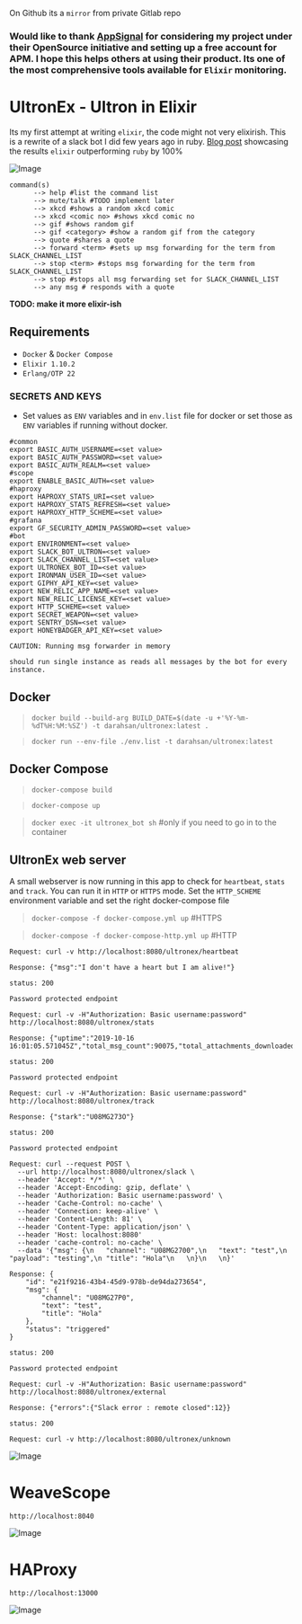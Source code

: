 On Github its a `mirror` from private Gitlab repo

### Would like to thank [AppSignal](https://appsignal.com) for considering my project under their OpenSource initiative and setting up a free account for APM. I hope this helps others at using their product. Its one of the most comprehensive tools available for `Elixir` monitoring.

# UltronEx - Ultron in Elixir

Its my first attempt at writing `elixir`, the code might not very elixirish. This is a rewrite of a slack bot I did few years ago in ruby. [Blog post](https://medium.com/@hsan_nabi_dar/ruby-vs-elixir-performance-ultron-is-dead-long-live-ultronex-f24e40a4c4d4) showcasing the results `elixir`  outperforming `ruby` by 100%

![Image](/bot/priv/ultronex.jpg)

```
command(s)
      --> help #list the command list
      --> mute/talk #TODO implement later
      --> xkcd #shows a random xkcd comic
      --> xkcd <comic no> #shows xkcd comic no
      --> gif #shows random gif
      --> gif <category> #show a random gif from the category
      --> quote #shares a quote
      --> forward <term> #sets up msg forwarding for the term from SLACK_CHANNEL_LIST
      --> stop <term> #stops msg forwarding for the term from SLACK_CHANNEL_LIST
      --> stop #stops all msg forwarding set for SLACK_CHANNEL_LIST
      --> any msg # responds with a quote

```

**TODO: make it more elixir-ish**

## Requirements 
* `Docker` & `Docker Compose`
* `Elixir 1.10.2`
* `Erlang/OTP 22`

### SECRETS AND KEYS
* Set values as `ENV` variables and in `env.list` file for docker or set those as `ENV` variables if running without docker.

```
#common
export BASIC_AUTH_USERNAME=<set value>
export BASIC_AUTH_PASSWORD=<set value>
export BASIC_AUTH_REALM=<set value>
#scope
export ENABLE_BASIC_AUTH=<set value>
#haproxy
export HAPROXY_STATS_URI=<set value>
export HAPROXY_STATS_REFRESH=<set value>
export HAPROXY_HTTP_SCHEME=<set value>
#grafana
export GF_SECURITY_ADMIN_PASSWORD=<set value>
#bot 
export ENVIRONMENT=<set value>
export SLACK_BOT_ULTRON=<set value>
export SLACK_CHANNEL_LIST=<set value>
export ULTRONEX_BOT_ID=<set value>
export IRONMAN_USER_ID=<set value>
export GIPHY_API_KEY=<set value>
export NEW_RELIC_APP_NAME=<set value>
export NEW_RELIC_LICENSE_KEY=<set value>
export HTTP_SCHEME=<set value>
export SECRET_WEAPON=<set value>
export SENTRY_DSN=<set value>
export HONEYBADGER_API_KEY=<set value>
```

`CAUTION: Running msg forwarder in memory`

`should run single instance as reads all messages by the bot for every instance.`

## Docker
> `docker build --build-arg BUILD_DATE=$(date -u +'%Y-%m-%dT%H:%M:%SZ') -t darahsan/ultronex:latest .`

> `docker run --env-file ./env.list -t darahsan/ultronex:latest`

## Docker Compose 
> `docker-compose build`

> `docker-compose up`

> `docker exec -it ultronex_bot sh` #only if you need to go in to the container

## UltronEx web server

A small webserver is now running in this app to check for `heartbeat`, `stats` and `track`. You can run it in `HTTP` or `HTTPS` mode. Set the `HTTP_SCHEME` environment variable and set the right docker-compose file  

> `docker-compose -f docker-compose.yml up` #HTTPS

> `docker-compose -f docker-compose-http.yml up` #HTTP

```
Request: curl -v http://localhost:8080/ultronex/heartbeat

Response: {"msg":"I don't have a heart but I am alive!"}

status: 200
```


```
Password protected endpoint

Request: curl -v -H"Authorization: Basic username:password" http://localhost:8080/ultronex/stats

Response: {"uptime":"2019-10-16 16:01:05.571045Z","total_msg_count":90075,"total_attachments_downloaded":64992,"replied_msg_count":32,"forwarded_msg_count":14}

status: 200
```


```
Password protected endpoint

Request: curl -v -H"Authorization: Basic username:password" http://localhost:8080/ultronex/track

Response: {"stark":"U08MG273O"}

status: 200
```


```
Password protected endpoint

Request: curl --request POST \
  --url http://localhost:8080/ultronex/slack \
  --header 'Accept: */*' \
  --header 'Accept-Encoding: gzip, deflate' \
  --header 'Authorization: Basic username:password' \
  --header 'Cache-Control: no-cache' \
  --header 'Connection: keep-alive' \
  --header 'Content-Length: 81' \
  --header 'Content-Type: application/json' \
  --header 'Host: localhost:8080' 
  --header 'cache-control: no-cache' \
  --data '{"msg": {\n	"channel": "U08MG2700",\n	"text": "test",\n	"payload": "testing",\n "title": "Hola"\n	\n}\n	\n}'

Response: {
    "id": "e21f9216-43b4-45d9-978b-de94da273654",
    "msg": {
        "channel": "U08MG27P0",
        "text": "test",
        "title": "Hola"
    },
    "status": "triggered"
}

status: 200
```

```
Password protected endpoint

Request: curl -v -H"Authorization: Basic username:password" http://localhost:8080/ultronex/external

Response: {"errors":{"Slack error : remote closed":12}}

status: 200
```


```
Request: curl -v http://localhost:8080/ultronex/unknown
```
![Image](/bot/priv/404.png)

# WeaveScope
`http://localhost:8040`

![Image](/bot/priv/weavescope.png)

# HAProxy
`http://localhost:13000`

![Image](/bot/priv/haproxy.png)